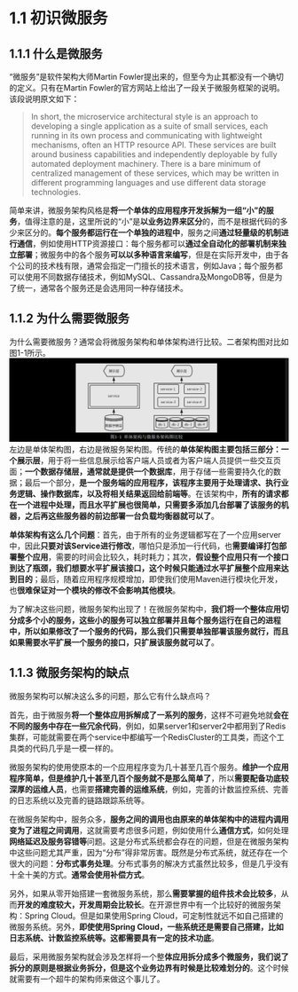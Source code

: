 
# 1.1 初识微服务


## 1.1.1 什么是微服务

“微服务”是软件架构大师Martin Fowler提出来的，但至今为止其都没有一个确切的定义。只有在Martin Fowler的官方网站上给出了一段关于微服务框架的说明。该段说明原文如下：
>In short, the microservice architectural style is an approach to developing a single application as a suite of small services, each running in its own process and communicating with lightweight mechanisms, often an HTTP resource API. These services are built around business capabilities and independently deployable by fully automated deployment machinery. There is a bare minimum of centralized management of these services, which may be written in different programming languages and use different data storage technologies.
                                                                                              
简单来讲，微服务架构风格是**将一个单体的应用程序开发拆解为一组“小”的服务**，值得注意的是，这里所说的“小”是**以业务边界来区分**的，而不是根据代码的多少来区分的。**每个服务都运行在一个单独的进程中**，服务之间**通过轻量级的机制进行通信**，例如使用HTTP资源接口：每个服务都可以**通过全自动化的部署机制来独立部署**；微服务中的各个服务**可以以多种语言来编写**，但是在实际开发中，由于各个公司的技术栈有限，通常会指定一门擅长的技术语言，例如Java；每个服务都可以使用不同数据存储技术，例如MySQL、Cassandra及MongoDB等，但是为了统一，通常各个服务还是会选用同一种存储技术。


## 1.1.2 为什么需要微服务

为什么需要微服务？通常会将微服务架构和单体架构进行比较。二者架构图对比如图1-1所示。
![](images/1.1.2.1.png)
左边是单体架构图，右边是微服务架构图。传统的**单体架构图主要包括三部分：一个展示层**，用于将一些信息展示给客户端人员或者为客户端人员提供一些交互页面；**一个数据存储层，通常就是提供一个数据库**，用于存储一些需要持久化的数据；最后一个部分，**是一个服务端的应用程序，该程序主要用于处理请求、执行业务逻辑、操作数据库，以及将相关结果返回给前端等**。在该架构中，**所有的请求都在一个进程中处理，而且水平扩展也很简单，只需要多添加几台部署了该服务的机器，之后再这些服务器的前边部署一台负载均衡器就可以了**。

**单体架构有这么几个问题**：首先，由于所有的业务逻辑都写在了一个应用server中，因此**只要对该Service进行修改**，哪怕只是添加一行代码，也**需要编译打包部署整个应用**，需要的时间会比较久，耗时耗力；其次，**假设整个应用只有一个接口到达了瓶颈，我们想要水平扩展该接口，这个时候只能通过水平扩展整个应用来达到目的**；最后，随着应用程序规模增加，即使我们使用Maven进行模块化开发，也**很难保证对一个模块的修改不会影响其他模块**。

为了解决这些问题，微服务架构出现了！在微服务架构中，**我们将一个整体应用切分成多个小的服务，这些小的服务可以独立部署并且每个服务运行在自己的进程中，所以如果修改了一个服务的代码，那么我们只需要单独部署该服务就行，而且如果需要水平扩展一个服务的接口，只扩展该服务就可以了**。

    
## 1.1.3 微服务架构的缺点

微服务架构可以解决这么多的问题，那么它有什么缺点吗？
    
首先，由于微服务**将一个整体应用拆解成了一系列的服务**，这样不可避免地就**会在不同的服务中存在一些冗余代码**，例如，如果server1和server2中都用到了Redis集群，可能就需要在两个service中都编写一个RedisCluster的工具类，而这个工具类的代码几乎是一模一样的。
    
微服务架构的使用使原本的一个应用程序变为几十甚至几百个服务。**维护一个应用程序简单，但是维护几十甚至几百个服务就不是那么简单了**，所以**需要配备功底较深厚的运维人员**，也需要**搭建完善的运维系统**，例如，完善的计数监控系统、完善的日志系统以及完善的链路跟踪系统等。
    
在微服务架构中，服务众多，**服务之间的调用也由原来的单体架构中的进程内调用变为了进程之间调用**，这就需要考虑很多问题，例如使用什么**通信方式**，如何处理**网络延迟及服务容错等**问题。这是分布式系统都会存在的问题，但是在微服务架构中这些问题尤其严重，因为“分布”得非常厉害。既然是分布式系统，就还存在一个很大的问题：**分布式事务处理**。分布式事务的解决方式虽然比较多，但是几乎没有十全十美的方式。**通常会使用补偿方式**。
    
另外，如果从零开始搭建一套微服务系统，那么**需要掌握的组件技术会比较多**，从而**开发的难度较大，开发周期会比较长**。在开源世界中有一个比较好的微服务架构：Spring Cloud。但是如果使用Spring Cloud，可定制性就远不如自己搭建的微服务系统。另外，**即使使用Spring Cloud，一些系统还是需要自己搭建，比如日志系统、计数监控系统等。这都需要具有一定的技术功底**。

最后，采用微服务架构就会涉及怎样将一个整**体应用拆分成多个微服务，我们说了拆分的原则是根据业务拆分，但是这个业务边界有时候是比较难划分的**。这个时候就需要有一个超牛的架构师来做这个事儿了。










































